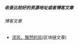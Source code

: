 ##### 收录比较好的资源地址或者博客文章


###### 博客文章
- [流风，飘然的风](https://www.cnblogs.com/zdz8207/tag/%E5%8C%BA%E5%9D%97%E9%93%BE/)(区块链文章)

